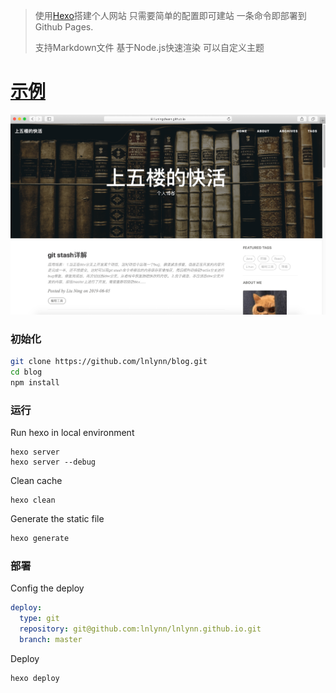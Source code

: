 > 使用[Hexo](https://hexo.io/)搭建个人网站 只需要简单的配置即可建站 一条命令即部署到Github Pages.
> 
> 支持Markdown文件 基于Node.js快速渲染 可以自定义主题

# [示例](https://lnlynn.github.io/)
![example](./source/images/example.png)

### 初始化
```bash
git clone https://github.com/lnlynn/blog.git
cd blog
npm install
```

### 运行
Run hexo in local environment

```shell
hexo server
hexo server --debug
```

Clean cache

```
hexo clean
```

Generate the static file

```bash
hexo generate
```

### 部署
Config the deploy
```yml
deploy:
  type: git
  repository: git@github.com:lnlynn/lnlynn.github.io.git
  branch: master
```

Deploy

```
hexo deploy
```

